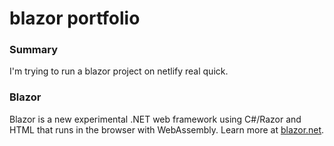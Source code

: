 # blazor portfolio

### Summary
I'm trying to run a blazor project on netlify real quick.

### Blazor
Blazor is a new experimental .NET web framework using C#/Razor and HTML that runs in the browser with WebAssembly. Learn more at [blazor.net](https://blazor.net/).